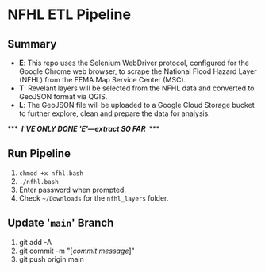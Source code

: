 # NFHL ETL Pipeline  


## Summary

- **E**: This repo uses the Selenium WebDriver protocol, configured for the Google Chrome web browser, to scrape the National Flood Hazard Layer (NFHL) from the FEMA Map Service Center (MSC).
- **T**: Revelant layers will be selected from the NFHL data and converted to GeoJSON format via QGIS.
- **L**: The GeoJSON file will be uploaded to a Google Cloud Storage bucket to further explore, clean and prepare the data for analysis.

*** ***I'VE ONLY DONE 'E'—extract SO FAR*** ***  


## Run Pipeline

1. `chmod +x nfhl.bash`
2. `./nfhl.bash`
3. Enter password when prompted.
4. Check `~/Downloads` for the `nfhl_layers` folder.  


## Update '`main`' Branch

1. git add -A
2. git commit -m "[*commit message*]"
3. git push origin main